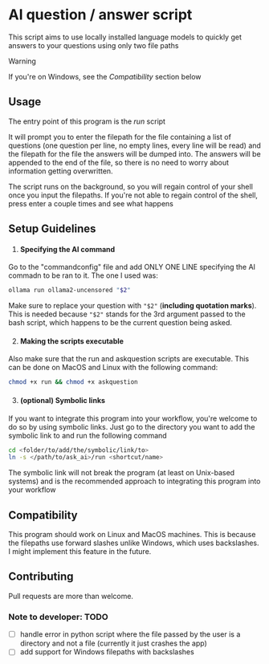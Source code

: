 # AI question / answer script
This script aims to use locally installed language models to quickly get answers to your questions using only two file paths

> [!WARNING]  
> If you're on Windows, see the _Compatibility_ section below

## Usage
The entry point of this program is the _run_ script

It will prompt you to enter the filepath for the file containing a list of questions (one question per line, no empty lines, every line will be read) and the filepath for the file the answers will be dumped into. The answers will be appended to the end of the file, so there is no need to worry about information getting overwritten.

The script runs on the background, so you will regain control of your shell once you input the filepaths. 
If you're not able to regain control of the shell, press enter a couple times and see what happens

## Setup Guidelines
1. #### Specifying the AI command

Go to the "commandconfig" file and add ONLY ONE LINE specifying the AI commadn to be ran to it.
The one I used was:

```bash
ollama run ollama2-uncensored "$2"
```

Make sure to replace your question with ```"$2"``` (**including quotation marks**). This is needed because ```"$2"``` stands for the 3rd argument passed to the bash script, which happens to be the current question being asked.

2. #### Making the scripts executable

Also make sure that the run and askquestion scripts are executable. This can be done on MacOS and Linux with the following command:

```bash
chmod +x run && chmod +x askquestion
```

3. #### (optional) Symbolic links

If you want to integrate this program into your workflow, you're welcome to do so by using symbolic links.
Just go to the directory you want to add the symbolic link to and run the following command

```bash
cd <folder/to/add/the/symbolic/link/to>
ln -s </path/to/ask_ai>/run <shortcut/name>
```

The symbolic link will not break the program (at least on Unix-based systems) and is the recommended approach to integrating this program into your workflow

## Compatibility
This program should work on Linux and MacOS machines.
This is because the filepaths use forward slashes unlike Windows, which uses backslashes. 
I might implement this feature in the future.


## Contributing
Pull requests are more than welcome.

### Note to developer: TODO
- [ ] handle error in python script where the file passed by the user is a directory and not a file (currently it just crashes the app)
- [ ] add support for Windows filepaths with backslashes

